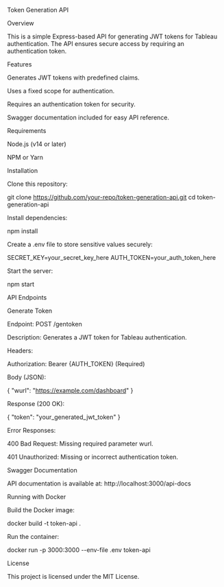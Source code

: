 Token Generation API

Overview

This is a simple Express-based API for generating JWT tokens for Tableau authentication. The API ensures secure access by requiring an authentication token.

Features

Generates JWT tokens with predefined claims.

Uses a fixed scope for authentication.

Requires an authentication token for security.

Swagger documentation included for easy API reference.

Requirements

Node.js (v14 or later)

NPM or Yarn

Installation

Clone this repository:

git clone https://github.com/your-repo/token-generation-api.git
cd token-generation-api

Install dependencies:

npm install

Create a .env file to store sensitive values securely:

SECRET_KEY=your_secret_key_here
AUTH_TOKEN=your_auth_token_here

Start the server:

npm start

API Endpoints

Generate Token

Endpoint: POST /gentoken

Description: Generates a JWT token for Tableau authentication.

Headers:

Authorization: Bearer {AUTH_TOKEN} (Required)

Body (JSON):

{
  "wurl": "https://example.com/dashboard"
}

Response (200 OK):

{
  "token": "your_generated_jwt_token"
}

Error Responses:

400 Bad Request: Missing required parameter wurl.

401 Unauthorized: Missing or incorrect authentication token.

Swagger Documentation

API documentation is available at: http://localhost:3000/api-docs

Running with Docker

Build the Docker image:

docker build -t token-api .

Run the container:

docker run -p 3000:3000 --env-file .env token-api

License

This project is licensed under the MIT License.
